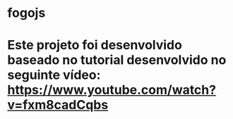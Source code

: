 # fogojs
#
# Este projeto foi desenvolvido baseado no tutorial desenvolvido no seguinte vídeo: https://www.youtube.com/watch?v=fxm8cadCqbs
